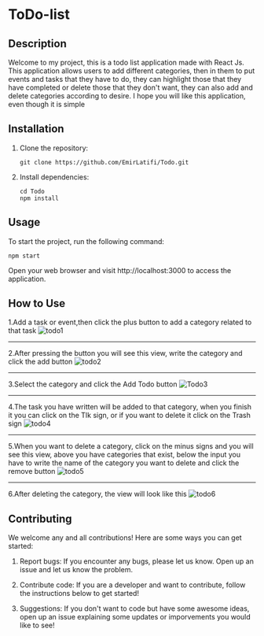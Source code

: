 # ToDo-list



## Description
Welcome to my project, this is a todo list application made with React Js.
This application allows users to add different categories, then in them to put events and tasks that they have to do, they can highlight those that they have completed or delete those that they don't want, they can also add and delete categories according to desire.
I hope you will like this application, even though it is simple

## Installation

1. Clone the repository:
   ```shell
   git clone https://github.com/EmirLatifi/Todo.git

2. Install dependencies:
   ```shell
   cd Todo
   npm install

## Usage
   To start the project, run the following command:
   ```shell
   npm start

```
Open your web browser and visit http://localhost:3000 to access the application.


## How to Use
1.Add a task or event,then click the plus button to add a category related to that task
![todo1](https://github.com/EmirLatifi/Todo/assets/96444379/b909d94e-06a5-48b8-bb84-445e942ac84b)
***
2.After pressing the button you will see this view, write the category and click the add button
![todo2](https://github.com/EmirLatifi/Todo/assets/96444379/a2b3ee50-60e5-4337-8370-25cfdc450e7a)
***
3.Select the category and click the Add Todo button
![Todo3](https://github.com/EmirLatifi/Todo/assets/96444379/10884eb2-ef1c-4a6c-8223-440dece52017)
***
4.The task you have written will be added to that category, when you finish it you can click on the TIk sign, or if you want to delete it click on the Trash sign
![todo4](https://github.com/EmirLatifi/Todo/assets/96444379/6ef9332e-7d5f-4ff1-a3db-00839da16288)
***
5.When you want to delete a category, click on the minus signs and you will see this view, above you have categories that exist, below the input you have to write the name of the category you want to delete and click the remove button
![todo5](https://github.com/EmirLatifi/Todo/assets/96444379/6fef103a-9329-4a27-bd33-8ea5f82348e8)
***
6.After deleting the category, the view will look like this
![todo6](https://github.com/EmirLatifi/Todo/assets/96444379/97357af8-5cb6-43e7-a651-333861d0c057)


## Contributing

  We welcome any and all contributions! Here are some ways you can get started:

   1. Report bugs: If you encounter any bugs, please let us know. Open up an issue and let us know the problem.

   2. Contribute code: If you are a developer and want to contribute, follow the instructions below to get started!

   3. Suggestions: If you don't want to code but have some awesome ideas, open up an issue explaining some updates or imporvements you would like to see!


